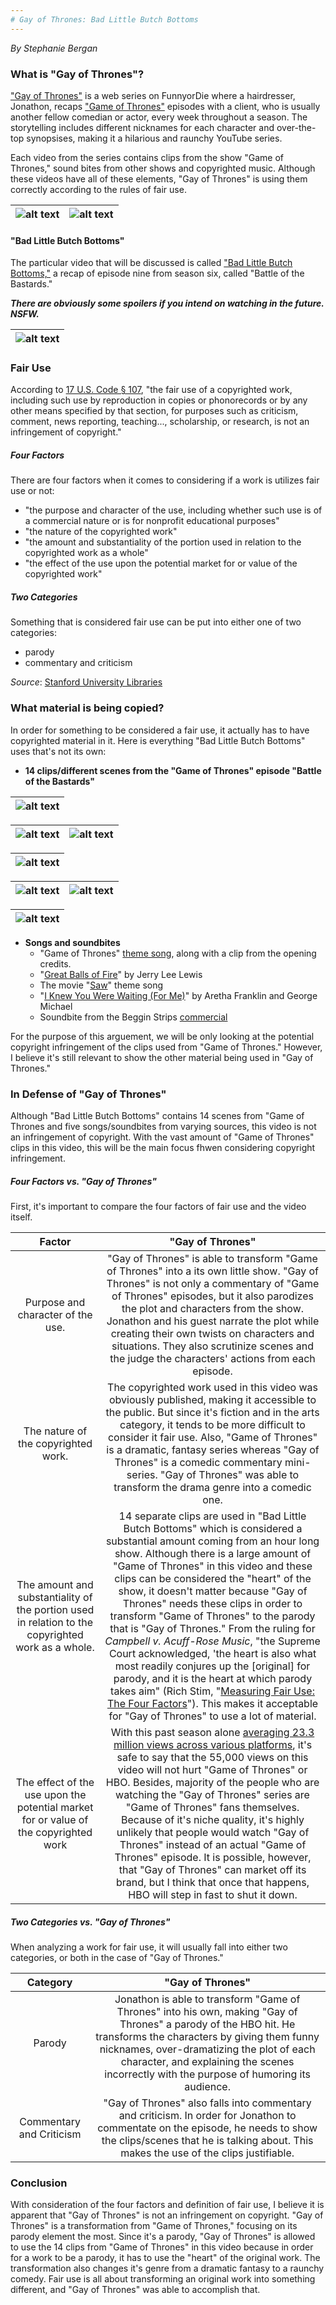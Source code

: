 ```yaml
---
# Gay of Thrones: Bad Little Butch Bottoms
---
```

_By Stephanie Bergan_

### What is "Gay of Thrones"?
["Gay of Thrones"](https://www.youtube.com/watch?v=Q8PD_GvWrT0&list=PL77kq7xMnzVMN-4l8bh2OUGUofydgxU-q) is a web series on FunnyorDie where a hairdresser, Jonathon, recaps ["Game of Thrones"](http://www.hbo.com/game-of-thrones) episodes with a client, who is usually another fellow comedian or actor, every week throughout a season. The storytelling includes different nicknames for each character and over-the-top synopsises, making it a hilarious and raunchy YouTube series.  

Each video from the series contains clips from the show "Game of Thrones," sound bites from other shows and copyrighted music. Although these videos have all of these elements, "Gay of Thrones" is using them correctly according to the rules of fair use.

| ![alt text](https://i.ytimg.com/vi/MgebzaD2wOo/maxresdefault.jpg) | ![alt text](https://i.ytimg.com/vi/mTXQ8u_Jr2c/maxresdefault.jpg) |
| --- | --- |


#### "Bad Little Butch Bottoms"    
The particular video that will be discussed is called ["Bad Little Butch Bottoms,"](https://www.youtube.com/watch?v=C6l7FJqGEXM) a recap of episode nine from season six, called "Battle of the Bastards."

**_There are obviously some spoilers if you intend on watching in the future. NSFW._**

| ![alt text](https://i.ytimg.com/vi/C6l7FJqGEXM/maxresdefault.jpg) |
| --- |

### Fair Use

According to [17 U.S. Code § 107](https://www.law.cornell.edu/uscode/text/17/107), "the fair use of a copyrighted work, including such use by reproduction in copies or phonorecords or by any other means specified by that section, for purposes such as criticism, comment, news reporting, teaching..., scholarship, or research, is not an infringement of copyright."
##### Four Factors
There are four factors when it comes to considering if a work is utilizes fair use or not:
* "the purpose and character of the use, including whether such use is of a commercial nature or is for nonprofit educational purposes"
* "the nature of the copyrighted work"
* "the amount and substantiality of the portion used in relation to the copyrighted work as a whole"
* "the effect of the use upon the potential market for or value of the copyrighted work"  

##### Two Categories
Something that is considered fair use can be put into either one of two categories:
* parody
* commentary and criticism

_Source_: [Stanford University Libraries](http://fairuse.stanford.edu/overview/fair-use/what-is-fair-use/)


### What material is being copied?

In order for something to be considered a fair use, it actually has to have copyrighted material in it. Here is everything "Bad Little Butch Bottoms" uses that's not its own:

* **14 clips/different scenes from the "Game of Thrones" episode "Battle of the Bastards"**  

| ![alt text](http://vignette2.wikia.nocookie.net/gameofthrones/images/d/d8/Game_of_Thrones_title_card.jpg/revision/latest?cb=20141113041117) |
| --- |    


| ![alt text](https://filmgrimoire.files.wordpress.com/2016/06/phgytd730g2qbwe.jpg) | ![alt text](http://media.vanityfair.com/photos/57675d6b0904a5835f0daf56/master/w_790,c_limit/game-of-thrones-episode-9-2.jpg) |
| --- | --- |    


| ![alt text](http://static.srcdn.com/wp-content/uploads/game-thrones-season-6-battle-bastards-jon.jpg) |
| --- |  


| ![alt text](http://winteriscoming.net/wp-content/uploads/2016/06/20160602_ep609_Publicity_still_057.001602121-810x456.jpg) | ![alt text](http://cdn29.elitedaily.com/content/uploads/2016/06/21112727/rickon-stark-game-of-thrones-ramsay-bolton.jpg) |
| --- | --- |    


| ![alt text](http://vignette1.wikia.nocookie.net/gameofthrones/images/d/df/Knights_of_the_Vale_S6E09_5.PNG/revision/latest?cb=20160826132900) |
| --- |    


* **Songs and soundbites**  
  * "Game of Thrones" [theme song](https://www.youtube.com/watch?v=s7L2PVdrb_8), along with a clip from the opening credits.
  * "[Great Balls of Fire](https://www.youtube.com/watch?v=Jt0mg8Z09SY)" by Jerry Lee Lewis
  * The movie "[Saw](https://www.youtube.com/watch?v=vhSHXGM7kgE)" theme song
  * "[I Knew You Were Waiting (For Me)](https://www.youtube.com/watch?v=ooYtCvEdoNY)" by Aretha Franklin and George Michael
  * Soundbite from the Beggin Strips [commercial](https://www.youtube.com/watch?v=AHgGo5dNgeg)  

For the purpose of this arguement, we will be only looking at the potential copyright infringement of the clips used from "Game of Thrones." However, I believe it's still relevant to show the other material being used in "Gay of Thrones."

### In Defense of "Gay of Thrones" 

Although "Bad Little Butch Bottoms" contains 14 scenes from "Game of Thrones and five songs/soundbites from varying sources, this video is not an infringement of copyright. With the vast amount of "Game of Thrones" clips in this video, this will be the main focus fhwen considering copyright infringement.

##### Four Factors vs. "Gay of Thrones"
First, it's important to compare the four factors of fair use and the video itself.  

| Factor | "Gay of Thrones" |
| :---: | :---: |
| Purpose and character of the use. | "Gay of Thrones" is able to transform "Game of Thrones" into a its own little show. "Gay of Thrones" is not only a commentary of "Game of Thrones" episodes, but it also parodizes the plot and characters from the show. Jonathon and his guest narrate the plot while creating their own twists on characters and situations. They also scrutinize scenes and the judge the characters' actions from each episode.|
| The nature of the copyrighted work. | The copyrighted work used in this video was obviously published, making it accessible to the public. But since it's fiction and in the arts category, it tends to be more difficult to consider it fair use. Also, "Game of Thrones" is a dramatic, fantasy series whereas "Gay of Thrones" is a comedic commentary mini-series. "Gay of Thrones" was able to transform the drama genre into a comedic one. |
| The amount and substantiality of the portion used in relation to the copyrighted work as a whole. | 14 separate clips are used in "Bad Little Butch Bottoms" which is considered a substantial amount coming from an hour long show. Although there is a large amount of "Game of Thrones" in this video and these clips can be considered the "heart" of the show, it doesn't matter because "Gay of Thrones" needs these clips in order to transform "Game of Thrones" to the parody that is "Gay of Thrones." From the ruling for _Campbell v. Acuff-Rose Music_, "the Supreme Court acknowledged, 'the heart is also what most readily conjures up the [original] for parody, and it is the heart at which parody takes aim" (Rich Stim, "[Measuring Fair Use: The Four Factors](http://fairuse.stanford.edu/overview/fair-use/four-factors/)"). This makes it acceptable for "Gay of Thrones" to use a lot of material. |
| The effect of the use upon the potential market for or value of the copyrighted work | With this past season alone [averaging 23.3 million views across various platforms](http://variety.com/2016/tv/ratings/game-of-thrones-ratings-season-6-finale-record-1201805035/), it's safe to say that the 55,000 views on this video will not hurt "Game of Thrones" or HBO. Besides, majority of the people who are watching the "Gay of Thrones" series are "Game of Thrones" fans themselves. Because of it's niche quality, it's highly unlikely that people would watch "Gay of Thrones" instead of an actual "Game of Thrones" episode. It is possible, however, that "Gay of Thrones" can market off its brand, but I think that once that happens, HBO will step in fast to shut it down. |

##### Two Categories vs. "Gay of Thrones"
When analyzing a work for fair use, it will usually fall into either two categories, or both in the case of "Gay of Thrones."  

| Category | "Gay of Thrones" |
| :---: | :---: |
| Parody | Jonathon is able to transform "Game of Thrones" into his own, making "Gay of Thrones" a parody of the HBO hit. He transforms the characters by giving them funny nicknames, over-dramatizing the plot of each character, and explaining the scenes incorrectly with the purpose of humoring its audience.|
| Commentary and Criticism | "Gay of Thrones" also falls into commentary and criticism. In order for Jonathon to commentate on the episode, he needs to show the clips/scenes that he is talking about. This makes the use of the clips justifiable. |

### Conclusion
With consideration of the four factors and definition of fair use, I believe it is apparent that "Gay of Thrones" is not an infringement on copyright. "Gay of Thrones" is a transformation from "Game of Thrones," focusing on its parody element the most. Since it's a parody, "Gay of Thrones" is allowed to use the 14 clips from "Game of Thrones" in this video because in order for a work to be a parody, it has to use the "heart" of the original work. The transformation also changes it's genre from a dramatic fantasy to a raunchy comedy. Fair use is all about transforming an original work into something different, and "Gay of Thrones" was able to accomplish that.
